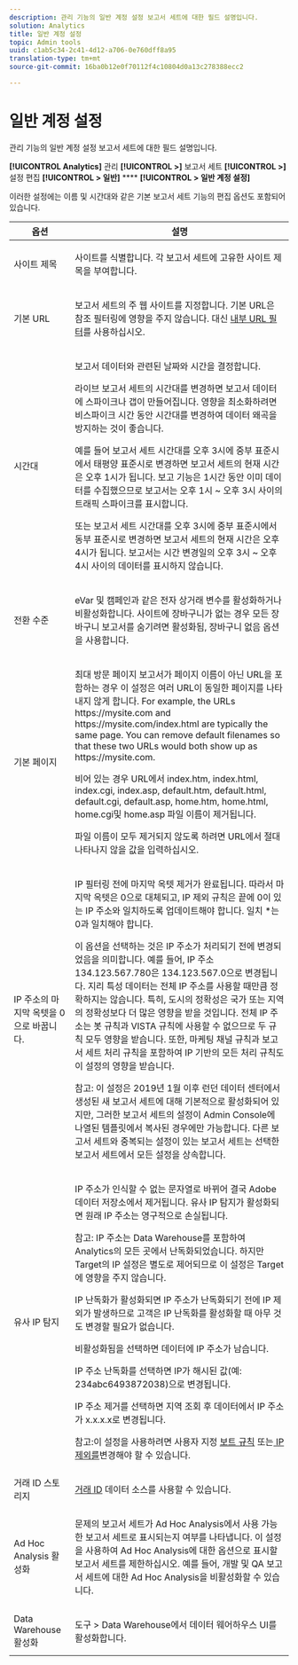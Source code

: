 ```yaml
---
description: 관리 기능의 일반 계정 설정 보고서 세트에 대한 필드 설명입니다.
solution: Analytics
title: 일반 계정 설정
topic: Admin tools
uuid: c1ab5c34-2c41-4d12-a706-0e760dff8a95
translation-type: tm+mt
source-git-commit: 16ba0b12e0f70112f4c10804d0a13c278388ecc2

---
```



# 일반 계정 설정

관리 기능의 일반 계정 설정 보고서 세트에 대한 필드 설명입니다.

**[!UICONTROL Analytics]** 관리 **[!UICONTROL &gt;]** 보고서 세트 **[!UICONTROL &gt;]** 설정 편집 **[!UICONTROL &gt; 일반]** **** **[!UICONTROL &gt; 일반 계정 설정]**

이러한 설정에는 이름 및 시간대와 같은 기본 보고서 세트 기능의 편집 옵션도 포함되어 있습니다.

<table id="table_5448A694DC0A48D2B20C7F1332509F6E"> 
 <thead> 
  <tr> 
   <th colname="col1" class="entry"> 옵션 </th> 
   <th colname="col2" class="entry"> 설명 </th> 
  </tr> 
 </thead>
 <tbody> 
  <tr> 
   <td colname="col1"> <span class="wintitle"> 사이트 제목</span> </td> 
   <td colname="col2"> <p>사이트를 식별합니다. 각 보고서 세트에 고유한 사이트 제목을 부여합니다. </p> </td> 
  </tr> 
  <tr> 
   <td colname="col1"> <span class="wintitle"> 기본 URL</span> </td> 
   <td colname="col2"> <p>보고서 세트의 주 웹 사이트를 지정합니다. 기본 URL은 참조 필터링에 영향을 주지 않습니다. 대신 <a href="/help/admin/admin/internal-url-filter-admin.md"> 내부 URL 필터</a>를 사용하십시오. </p> </td> 
  </tr> 
  <tr> 
   <td colname="col1"> <span class="wintitle"> 시간대</span> </td> 
   <td colname="col2"> <p>보고서 데이터와 관련된 날짜와 시간을 결정합니다. </p> <p>라이브 보고서 세트의 시간대를 변경하면 보고서 데이터에 스파이크나 갭이 만들어집니다. 영향을 최소화하려면 비스파이크 시간 동안 시간대를 변경하여 데이터 왜곡을 방지하는 것이 좋습니다. </p> <p>예를 들어 보고서 세트 시간대를 오후 3시에 중부 표준시에서 태평양 표준시로 변경하면 보고서 세트의 현재 시간은 오후 1시가 됩니다. 보고 기능은 1시간 동안 이미 데이터를 수집했으므로 보고서는 오후 1시 ~ 오후 3시 사이의 트래픽 스파이크를 표시합니다. </p> <p>또는 보고서 세트 시간대를 오후 3시에 중부 표준시에서 동부 표준시로 변경하면 보고서 세트의 현재 시간은 오후 4시가 됩니다. 보고서는 시간 변경일의 오후 3시 ~ 오후 4시 사이의 데이터를 표시하지 않습니다. </p> </td> 
  </tr> 
  <tr> 
   <td colname="col1"> <span class="wintitle"> 전환 수준</span> </td> 
   <td colname="col2"> <p> eVar 및 캠페인과 같은 전자 상거래 변수를 활성화하거나 비활성화합니다. 사이트에 장바구니가 없는 경우 모든 장바구니 보고서를 숨기려면 <span class="uicontrol">활성화됨, 장바구니 없음</span> 옵션을 사용합니다. </p> </td> 
  </tr> 
  <tr> 
   <td colname="col1"> <span class="wintitle"> 기본 페이지</span> </td> 
   <td colname="col2"> <p> <span class="wintitle">최대 방문 페이지 보고서</span>가 페이지 이름이 아닌 URL을 포함하는 경우 이 설정은 여러 URL이 동일한 페이지를 나타내지 않게 합니다. For example, the URLs <span class="filepath"> https://mysite.com</span> and <span class="filepath"> https://mysite.com/index.html</span> are typically the same page. You can remove default filenames so that these two URLs would both show up as <span class="filepath"> https://mysite.com</span>. </p> <p>비어 있는 경우 URL에서 <span class="filepath">index.htm</span>, <span class="filepath">index.html</span>, <span class="filepath">index.cgi</span>, <span class="filepath">index.asp</span>, <span class="filepath">default.htm</span>, <span class="filepath">default.html</span>, <span class="filepath">default.cgi</span>, <span class="filepath">default.asp</span>, <span class="filepath">home.htm</span>, <span class="filepath">home.html</span>, <span class="filepath">home.cgi</span>및 <span class="filepath">home.asp</span> 파일 이름이 제거됩니다. </p> <p>파일 이름이 모두 제거되지 않도록 하려면 URL에서 절대 나타나지 않을 값을 입력하십시오. </p> </td> 
  </tr> 
  <tr> 
   <td colname="col1"><span class="wintitle">IP 주소의 마지막 옥텟을 0으로 바꿉니다.</span> </td> 
   <td colname="col2"> <p>IP 필터링 전에 마지막 옥텟 제거가 완료됩니다. 따라서 마지막 옥텟은 0으로 대체되고, IP 제외 규칙은 끝에 0이 있는 IP 주소와 일치하도록 업데이트해야 합니다. 일치 *는 0과 일치해야 합니다. </p> <p>이 옵션을 선택하는 것은 IP 주소가 처리되기 전에 변경되었음을 의미합니다. 예를 들어, IP 주소 134.123.567.780은 134.123.567.0으로 변경됩니다. 지리 특성 데이터는 전체 IP 주소를 사용할 때만큼 정확하지는 않습니다. 특히, 도시의 정확성은 국가 또는 지역의 정확성보다 더 많은 영향을 받을 것입니다. 전체 IP 주소는 봇 규칙과 VISTA 규칙에 사용할 수 없으므로 두 규칙 모두 영향을 받습니다. 또한, 마케팅 채널 규칙과 보고서 세트 처리 규칙을 포함하여 IP 기반의 모든 처리 규칙도 이 설정의 영향을 받습니다. </p> <p>참고: 이 설정은 2019년 1월 이후 런던 데이터 센터에서 생성된 새 보고서 세트에 대해 기본적으로 활성화되어 있지만, 그러한 보고서 세트의 설정이 Admin Console에 나열된 템플릿에서 복사된 경우에만 가능합니다. 다른 보고서 세트와 중복되는 설정이 있는 보고서 세트는 선택한 보고서 세트에서 모든 설정을 상속합니다. </p></td> 
  </tr> 
  <tr> 
   <td colname="col1"> <span class="wintitle"> 유사 IP 탐지</span> </td> 
   <td colname="col2"> <p>IP 주소가 인식할 수 없는 문자열로 바뀌어 결국 Adobe 데이터 저장소에서 제거됩니다. 유사 IP 탐지가 활성화되면 원래 IP 주소는 영구적으로 손실됩니다. </p> <p>참고: IP 주소는 Data Warehouse를 포함하여 Analytics의 모든 곳에서 난독화되었습니다. 하지만 Target의 IP 설정은 별도로 제어되므로 이 설정은 Target에 영향을 주지 않습니다. </p> <p>IP 난독화가 활성화되면 IP 주소가 난독화되기 전에 IP 제외가 발생하므로 고객은 IP 난독화를 활성화할 때 아무 것도 변경할 필요가 없습니다. </p> <p><span class="uicontrol">비활성화됨</span>을 선택하면 데이터에 IP 주소가 남습니다. </p> <p><span class="uicontrol">IP 주소 난독화</span>를 선택하면 IP가 해시된 값(예: 234abc6493872038)으로 변경됩니다. </p> <p><span class="uicontrol">IP 주소 제거</span>를 선택하면 지역 조회 후 데이터에서 IP 주소가 x.x.x.x로 변경됩니다. </p> <p>참고:이 설정을 사용하려면 사용자 지정 <a href="/help/admin/admin/bot-removal/bot-rules.md"> 보트 규칙</a> 또는<a href="/help/admin/admin/exclude-ip.md"  > IP 제외를</a>변경해야 할 수 있습니다. </p> </td> 
  </tr> 
  <tr> 
   <td colname="col1"> <span class="wintitle"> 거래 ID 스토리지</span> </td> 
   <td colname="col2"> <p><a href="https://marketing.adobe.com/resources/help/en_US/sc/datasources/c_Transaction_ID.html"  >거래 ID</a> 데이터 소스를 사용할 수 있습니다. </p> </td> 
  </tr> 
  <tr> 
   <td colname="col1"><span class="wintitle"> Ad Hoc Analysis 활성화</span> </td> 
   <td colname="col2"> <p>문제의 보고서 세트가 Ad Hoc Analysis에서 사용 가능한 보고서 세트로 표시되는지 여부를 나타냅니다. 이 설정을 사용하여 Ad Hoc Analysis에 대한 옵션으로 표시할 보고서 세트를 제한하십시오. 예를 들어, 개발 및 QA 보고서 세트에 대한 Ad Hoc Analysis을 비활성화할 수 있습니다. </p> </td> 
  </tr> 
  <tr> 
   <td><span class="wintitle"> Data Warehouse 활성화</span> </td> 
   <td colname="col2"> <p><span class="uicontrol">도구</span> &gt;<span class="uicontrol"> Data Warehouse</span>에서 데이터 웨어하우스 UI를 활성화합니다. </p> </td> 
  </tr> 
 </tbody> 
</table>

